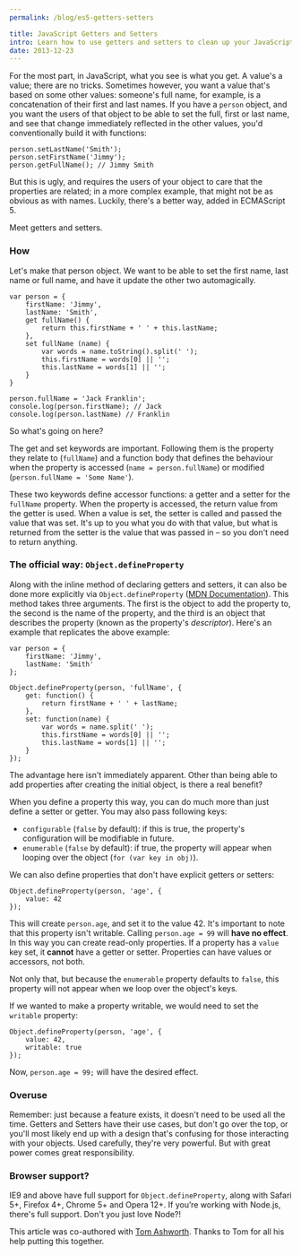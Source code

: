 ```yaml
---
permalink: /blog/es5-getters-setters

title: JavaScript Getters and Setters
intro: Learn how to use getters and setters to clean up your JavaScript objects.
date: 2013-12-23
---
```


For the most part, in JavaScript, what you see is what you get. A value's a value; there are no tricks. Sometimes however, you want a value that's based on some other values: someone's full name, for example, is a concatenation of their first and last names. If you have a `person` object, and you want the users of that object to be able to set the full, first or last name, and see that change immediately reflected in the other values, you'd conventionally build it with functions:

    person.setLastName('Smith');
    person.setFirstName('Jimmy');
    person.getFullName(); // Jimmy Smith

But this is ugly, and requires the users of your object to care that the properties are related; in a more complex example, that might not be as obvious as with names. Luckily, there's a better way, added in ECMAScript 5.

Meet getters and setters.

### How

Let's make that person object. We want to be able to set the first name, last name or full name, and have it update the other two automagically.

    var person = {
        firstName: 'Jimmy',
        lastName: 'Smith',
        get fullName() {
            return this.firstName + ' ' + this.lastName;
        },
        set fullName (name) {
            var words = name.toString().split(' ');
            this.firstName = words[0] || '';
            this.lastName = words[1] || '';
        }
    }

    person.fullName = 'Jack Franklin';
    console.log(person.firstName); // Jack
    console.log(person.lastName) // Franklin

So what's going on here?

The get and set keywords are important. Following them is the property they relate to (`fullName`) and a function body that defines the behaviour when the property is accessed (`name = person.fullName`) or modified (`person.fullName = 'Some Name'`).

These two keywords define accessor functions: a getter and a setter for the `fullName` property. When the property is accessed, the return value from the getter is used. When a value is set, the setter is called and passed the value that was set. It's up to you what you do with that value, but what is returned from the setter is the value that was passed in – so you don't need to return anything.

### The official way: `Object.defineProperty`

Along with the inline method of declaring getters and setters, it can also be done more explicitly via `Object.defineProperty` ([MDN Documentation](https://developer.mozilla.org/en-US/docs/Web/JavaScript/Reference/Global_Objects/Object/defineProperty)). This method takes three arguments. The first is the object to add the property to, the second is the name of the property, and the third is an object that describes the property (known as the property's _descriptor_). Here's an example that replicates the above example:

    var person = {
        firstName: 'Jimmy',
        lastName: 'Smith'
    };

    Object.defineProperty(person, 'fullName', {
        get: function() {
            return firstName + ' ' + lastName;
        },
        set: function(name) {
            var words = name.split(' ');
            this.firstName = words[0] || '';
            this.lastName = words[1] || '';
        }
    });

The advantage here isn't immediately apparent. Other than being able to add properties after creating the initial object, is there a real benefit?

When you define a property this way, you can do much more than just define a setter or getter. You may also pass following keys:

* `configurable` (`false` by default): if this is true, the property's configuration will be modifiable in future.
* `enumerable` (`false` by default): if true, the property will appear when looping over the object (`for (var key in obj)`).

We can also define properties that don't have explicit getters or setters:

    Object.defineProperty(person, 'age', {
        value: 42
    });

This will create `person.age`, and set it to the value 42. It's important to note that this property isn't writable. Calling `person.age = 99` will **have no effect**. In this way you can create read-only properties. If a property has a `value` key set, it **cannot** have a getter or setter. Properties can have values or accessors, not both.

Not only that, but because the `enumerable` property defaults to `false`, this property will not appear when we loop over the object's keys.

If we wanted to make a property writable, we would need to set the `writable` property:

    Object.defineProperty(person, 'age', {
        value: 42,
        writable: true
    });

Now, `person.age = 99;` will have the desired effect.

### Overuse

Remember: just because a feature exists, it doesn't need to be used all the time. Getters and Setters have their use cases, but don't go over the top, or you'll most likely end up with a design that's confusing for those interacting with your objects. Used carefully, they're very powerful. But with great power comes great responsibility.

### Browser support?

IE9 and above have full support for `Object.defineProperty`, along with Safari 5+, Firefox 4+, Chrome 5+ and Opera 12+. If you’re working with Node.js, there's full support. Don't you just love Node?!

This article was co-authored with [Tom Ashworth](http://twitter.com/phuunet). Thanks to Tom for all his help putting this together.
